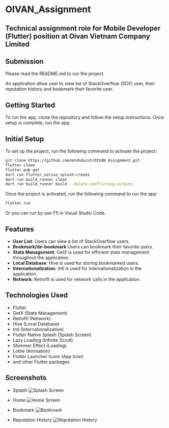 # OIVAN_Assignment

## Technical assignment role for Mobile Developer (Flutter) position at Oivan Vietnam Company Limited

## Submission

Please read the README.md to run the project.

An application allow user to view list of StackOverflow (SOF) user, their reputation history and bookmark their favorite user.

## Getting Started

To run the app, clone the repository and follow the setup instructions. Once setup is complete, run the app.

## Initial Setup

To set up the project, run the following command to activate the project:

```bash
git clone https://github.com/minhducnt/OIVAN_Assignment.git
flutter clean
flutter pub get
dart run flutter_native_splash:create
dart run build_runner clean
dart run build_runner build --delete-conflicting-outputs
```

Once the project is activated, run the following command to run the app:

```bash
flutter run
```

Or you can run by use F5 in Visual Studio Code.

## Features

- **User List**: Users can view a list of StackOverflow users.
- **Bookmark/de-bookmark** Users can bookmark their favorite users.
- **State Management**: GetX is used for efficient state management throughout the application.
- **Local Database**: Hive is used for storing bookmarked users.
- **Internationalization**: Intl is used for internationalization in the application.
- **Network**: Retrofit is used for network calls in the application.

## Technologies Used

- Flutter
- GetX (State Management)
- Retrofit (Network)
- Hive (Local Database)
- Intl (Internationalization)
- Flutter Native Splash (Splash Screen)
- Lazy Loading (Infinite Scroll)
- Shimmer Effect (Loading)
- Lottie (Animation)
- Flutter Launcher Icons (App Icon)
- and other Flutter packages

## Screenshots

- Splash
  ![Splash Screen](screenshots/splash_screen.jpg)

- Home
  ![Home Screen](screenshots/dashboard_screen.jpg)

- Bookmark
  ![Bookmark](screenshots/bookmark_screen.jpg)

- Reputation History
  ![Reputation History](screenshots/reputation_screen.jpg)
